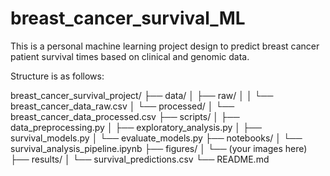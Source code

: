 # breast_cancer_survival_ML
This is a personal machine learning project design to predict breast cancer patient survival times based on clinical and genomic data.

Structure is as follows:

breast_cancer_survival_project/
├── data/
│   ├── raw/
│   │   └── breast_cancer_data_raw.csv
│   └── processed/
│       └── breast_cancer_data_processed.csv
├── scripts/
│   ├── data_preprocessing.py
│   ├── exploratory_analysis.py
│   ├── survival_models.py
│   └── evaluate_models.py
├── notebooks/
│   └── survival_analysis_pipeline.ipynb
├── figures/
│   └── (your images here)
├── results/
│   └── survival_predictions.csv
└── README.md


